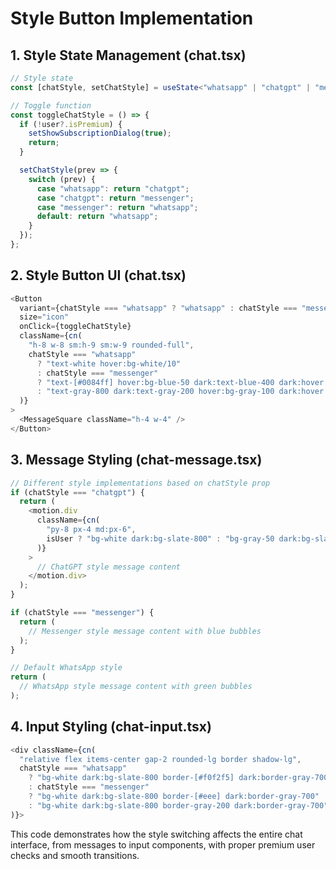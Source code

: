 # Style Button Implementation

## 1. Style State Management (chat.tsx)
```typescript
// Style state
const [chatStyle, setChatStyle] = useState<"whatsapp" | "chatgpt" | "messenger">("whatsapp");

// Toggle function
const toggleChatStyle = () => {
  if (!user?.isPremium) {
    setShowSubscriptionDialog(true);
    return;
  }

  setChatStyle(prev => {
    switch (prev) {
      case "whatsapp": return "chatgpt";
      case "chatgpt": return "messenger";
      case "messenger": return "whatsapp";
      default: return "whatsapp";
    }
  });
};
```

## 2. Style Button UI (chat.tsx)
```typescript
<Button
  variant={chatStyle === "whatsapp" ? "whatsapp" : chatStyle === "messenger" ? "messenger" : "ghost"}
  size="icon"
  onClick={toggleChatStyle}
  className={cn(
    "h-8 w-8 sm:h-9 sm:w-9 rounded-full",
    chatStyle === "whatsapp"
      ? "text-white hover:bg-white/10"
      : chatStyle === "messenger"
      ? "text-[#0084ff] hover:bg-blue-50 dark:text-blue-400 dark:hover:bg-slate-800"
      : "text-gray-800 dark:text-gray-200 hover:bg-gray-100 dark:hover:bg-gray-800"
  )}
>
  <MessageSquare className="h-4 w-4" />
</Button>
```

## 3. Message Styling (chat-message.tsx)
```typescript
// Different style implementations based on chatStyle prop
if (chatStyle === "chatgpt") {
  return (
    <motion.div
      className={cn(
        "py-8 px-4 md:px-6",
        isUser ? "bg-white dark:bg-slate-800" : "bg-gray-50 dark:bg-slate-900"
      )}
    >
      // ChatGPT style message content
    </motion.div>
  );
}

if (chatStyle === "messenger") {
  return (
    // Messenger style message content with blue bubbles
  );
}

// Default WhatsApp style
return (
  // WhatsApp style message content with green bubbles
);
```

## 4. Input Styling (chat-input.tsx)
```typescript
<div className={cn(
  "relative flex items-center gap-2 rounded-lg border shadow-lg",
  chatStyle === "whatsapp" 
    ? "bg-white dark:bg-slate-800 border-[#f0f2f5] dark:border-gray-700" 
    : chatStyle === "messenger"
    ? "bg-white dark:bg-slate-800 border-[#eee] dark:border-gray-700"
    : "bg-white dark:bg-slate-800 border-gray-200 dark:border-gray-700"
)}>
```

This code demonstrates how the style switching affects the entire chat interface, from messages to input components, with proper premium user checks and smooth transitions.
